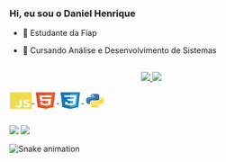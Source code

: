 ### Hi, eu sou o Daniel Henrique

- 🔭 Estudante da Fiap
- 🌱 Cursando Análise e Desenvolvimento de Sistemas

  ##

<div align="center">
  <a href="https://github.com/DaniHenriqueAOM">
  <img height="180em" src="https://github-readme-stats.vercel.app/api?username=DaniHenriqueAOM&show_icons=true&theme=dark&include_all_commits=true&count_private=true"/>
  <img height="180em" src="https://github-readme-stats.vercel.app/api/top-langs/?username=DaniHenriqueAOM&layout=compact&langs_count=7&theme=dark"/>
</div>
<div style="display: inline_block"><br>
  <img align="center" alt="Dain-Js" height="30" width="40" src="https://raw.githubusercontent.com/devicons/devicon/master/icons/javascript/javascript-plain.svg">
  <img align="center" alt="Dani-HTML" height="30" width="40" src="https://raw.githubusercontent.com/devicons/devicon/master/icons/html5/html5-original.svg">
  <img align="center" alt="Dani-CSS" height="30" width="40" src="https://raw.githubusercontent.com/devicons/devicon/master/icons/css3/css3-original.svg">
  <img align="center" alt="Dani-Python" height="30" width="40" src="https://raw.githubusercontent.com/devicons/devicon/master/icons/python/python-original.svg">
</div>
  
  ##
  
<div> 
  <a href = "mailto:daniel.h.a.o.m@gmail.com"><img src="https://img.shields.io/badge/-Gmail-%23333?style=for-the-badge&logo=gmail&logoColor=white" target="_blank"></a>
  <a href="https://www.linkedin.com/in/daniel-henrique-315a40211" target="_blank"><img src="https://img.shields.io/badge/-LinkedIn-%230077B5?style=for-the-badge&logo=linkedin&logoColor=white" target="_blank"></a> 
 
  ![Snake animation]()
</div>
